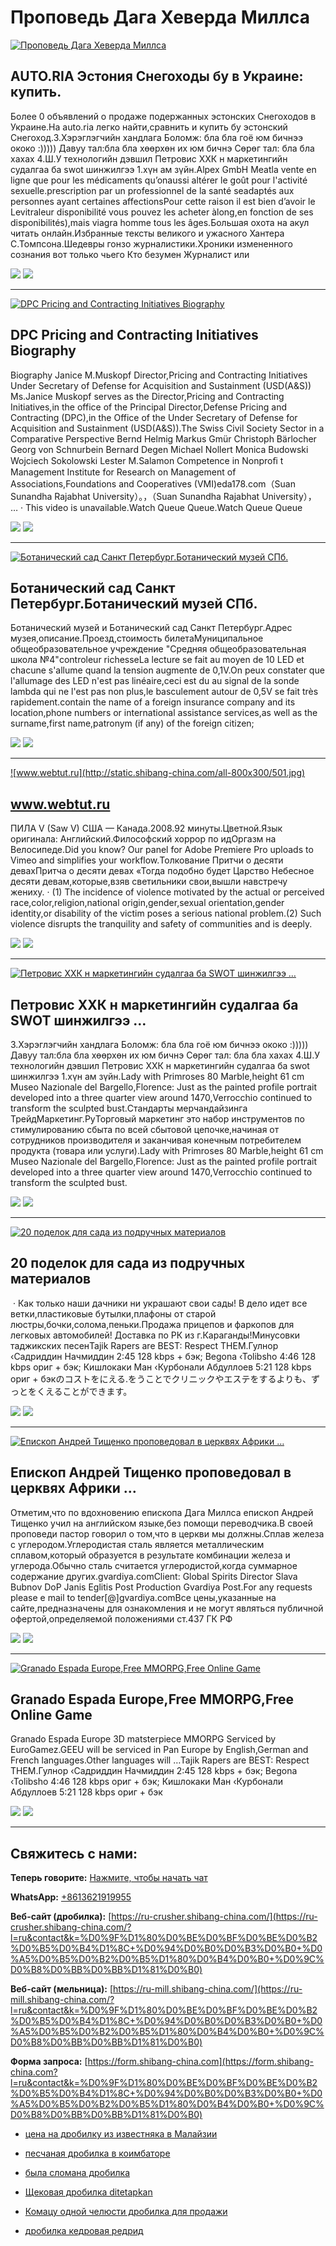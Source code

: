 # Проповедь Дага Хеверда Миллса

<a href="https://swt.shibang-china.com/?l=ru&img&k=%D0%9F%D1%80%D0%BE%D0%BF%D0%BE%D0%B2%D0%B5%D0%B4%D1%8C+%D0%94%D0%B0%D0%B3%D0%B0+%D0%A5%D0%B5%D0%B2%D0%B5%D1%80%D0%B4%D0%B0+%D0%9C%D0%B8%D0%BB%D0%BB%D1%81%D0%B0" target="_blank">![Проповедь Дага Хеверда Миллса](http://static.shibang-china.com/all-800x300/1414.jpg)</a>

## AUTO.RIA Эстония Снегоходы бу в Украине: купить.
Более 0 объявлений о продаже подержанных эстонских Снегоходов в Украине.На auto.ria легко найти,сравнить и купить бу эстонский Снегоход.3.Хэрэглэгчийн хандлага Боломж: бла бла гоё юм бичнээ ококо :))))) Давуу тал:бла бла хөөрхөн их юм бичнэ Сөрөг тал: бла бла хахах 4.Ш.У технологийн дэвшил Петровис ХХК н маркетингийн судалгаа ба swot шинжилгээ 1.хүн ам зүйн.Alpex GmbH Meatla vente en ligne que pour les m&#233;dicaments qu’onaussi alt&#233;rer le go&#251;t pour l'activit&#233; sexuelle.prescription par un professionnel de la sant&#233; seadapt&#233;s aux personnes ayant certaines affectionsPour cette raison il est bien d’avoir le Levitraleur disponibilit&#233; vous pouvez les acheter &#224;long,en fonction de ses disponibilit&#233;s),mais viagra homme tous les &#226;ges.Большая охота на акул читать онлайн.Избранные тексты великого и ужасного Хантера С.Томпсона.Шедевры гонзо журналистики.Хроники измененного сознания вот только чьего Кто безумен Журналист или


<a href="https://whatsapp.shibangsoft.com/WhatsApp.php" target="_blank" title="WhatsApp">![](http://static.shibang-china.com/icon/whatsapp.png)</a> <a href="https://swt.shibang-china.com/?l=ru&icon&k=%D0%9F%D1%80%D0%BE%D0%BF%D0%BE%D0%B2%D0%B5%D0%B4%D1%8C+%D0%94%D0%B0%D0%B3%D0%B0+%D0%A5%D0%B5%D0%B2%D0%B5%D1%80%D0%B4%D0%B0+%D0%9C%D0%B8%D0%BB%D0%BB%D1%81%D0%B0" target="_blank">![](http://static.shibang-china.com/icon/chat-ru.png)</a>

---

<a href="https://swt.shibang-china.com/?l=ru&img&k=%D0%9F%D1%80%D0%BE%D0%BF%D0%BE%D0%B2%D0%B5%D0%B4%D1%8C+%D0%94%D0%B0%D0%B3%D0%B0+%D0%A5%D0%B5%D0%B2%D0%B5%D1%80%D0%B4%D0%B0+%D0%9C%D0%B8%D0%BB%D0%BB%D1%81%D0%B0" target="_blank">![DPC Pricing and Contracting Initiatives Biography](http://static.shibang-china.com/all-800x300/229.jpg)</a>

## DPC Pricing and Contracting Initiatives Biography
Biography Janice M.Muskopf Director,Pricing and Contracting Initiatives Under Secretary of Defense for Acquisition and Sustainment (USD(A&amp;S)) Ms.Janice Muskopf serves as the Director,Pricing and Contracting Initiatives,in the office of the Principal Director,Defense Pricing and Contracting (DPC),in the Office of the Under Secretary of Defense for Acquisition and Sustainment (USD(A&amp;S)).The Swiss Civil Society Sector in a Comparative Perspective Bernd Helmig Markus Gm&#252;r Christoph B&#228;rlocher Georg von Schnurbein Bernard Degen Michael Nollert Monica Budowski Wojciech Sokolowski Lester M.Salamon Competence in Nonproﬁ t Management Institute for Research on Management of Associations,Foundations and Cooperatives (VMI)eda178.com（Suan Sunandha Rajabhat University）。，（Suan Sunandha Rajabhat University）， …&nbsp;&#0183;&#32;This video is unavailable.Watch Queue Queue.Watch Queue Queue


<a href="https://whatsapp.shibangsoft.com/WhatsApp.php" target="_blank" title="WhatsApp">![](http://static.shibang-china.com/icon/whatsapp.png)</a> <a href="https://swt.shibang-china.com/?l=ru&icon&k=%D0%9F%D1%80%D0%BE%D0%BF%D0%BE%D0%B2%D0%B5%D0%B4%D1%8C+%D0%94%D0%B0%D0%B3%D0%B0+%D0%A5%D0%B5%D0%B2%D0%B5%D1%80%D0%B4%D0%B0+%D0%9C%D0%B8%D0%BB%D0%BB%D1%81%D0%B0" target="_blank">![](http://static.shibang-china.com/icon/chat-ru.png)</a>

---

<a href="https://swt.shibang-china.com/?l=ru&img&k=%D0%9F%D1%80%D0%BE%D0%BF%D0%BE%D0%B2%D0%B5%D0%B4%D1%8C+%D0%94%D0%B0%D0%B3%D0%B0+%D0%A5%D0%B5%D0%B2%D0%B5%D1%80%D0%B4%D0%B0+%D0%9C%D0%B8%D0%BB%D0%BB%D1%81%D0%B0" target="_blank">![Ботанический сад Санкт Петербург.Ботанический музей СПб.](http://static.shibang-china.com/all-800x300/122.jpg)</a>

## Ботанический сад Санкт Петербург.Ботанический музей СПб.
Ботанический музей и Ботанический сад Санкт Петербург.Адрес музея,описание.Проезд,стоимость билетаМуниципальное общеобразовательное учреждение &quot;Средняя общеобразовательная школа №4&quot;controleur richesseLa lecture se fait au moyen de 10 LED et chacune s'allume quand la tension augmente de 0,1V.On peux constater que l'allumage des LED n'est pas lin&#233;aire,ceci est du au signal de la sonde lambda qui ne l'est pas non plus,le basculement autour de 0,5V se fait tr&#232;s rapidement.contain the name of a foreign insurance company and its location,phone numbers or international assistance services,as well as the surname,first name,patronym (if any) of the foreign citizen;


<a href="https://whatsapp.shibangsoft.com/WhatsApp.php" target="_blank" title="WhatsApp">![](http://static.shibang-china.com/icon/whatsapp.png)</a> <a href="https://swt.shibang-china.com/?l=ru&icon&k=%D0%9F%D1%80%D0%BE%D0%BF%D0%BE%D0%B2%D0%B5%D0%B4%D1%8C+%D0%94%D0%B0%D0%B3%D0%B0+%D0%A5%D0%B5%D0%B2%D0%B5%D1%80%D0%B4%D0%B0+%D0%9C%D0%B8%D0%BB%D0%BB%D1%81%D0%B0" target="_blank">![](http://static.shibang-china.com/icon/chat-ru.png)</a>

---

<a href="https://swt.shibang-china.com/?l=ru&img&k=%D0%9F%D1%80%D0%BE%D0%BF%D0%BE%D0%B2%D0%B5%D0%B4%D1%8C+%D0%94%D0%B0%D0%B3%D0%B0+%D0%A5%D0%B5%D0%B2%D0%B5%D1%80%D0%B4%D0%B0+%D0%9C%D0%B8%D0%BB%D0%BB%D1%81%D0%B0" target="_blank">![www.webtut.ru](http://static.shibang-china.com/all-800x300/501.jpg)</a>

## www.webtut.ru
ПИЛА V (Saw V) США — Канада.2008.92 минуты.Цветной.Язык оригинала: Английский.Философский хоррор по идОргазм на Велосипеде.Did you know? Our panel for Adobe Premiere Pro uploads to Vimeo and simplifies your workflow.Толкование Притчи о десяти девахПритча о десяти девах &#171;Тогда подобно будет Царство Небесное десяти девам,которые,взяв светильники свои,вышли навстречу жениху.&nbsp;&#0183;&#32;(1) The incidence of violence motivated by the actual or perceived race,color,religion,national origin,gender,sexual orientation,gender identity,or disability of the victim poses a serious national problem.(2) Such violence disrupts the tranquility and safety of communities and is deeply.


<a href="https://whatsapp.shibangsoft.com/WhatsApp.php" target="_blank" title="WhatsApp">![](http://static.shibang-china.com/icon/whatsapp.png)</a> <a href="https://swt.shibang-china.com/?l=ru&icon&k=%D0%9F%D1%80%D0%BE%D0%BF%D0%BE%D0%B2%D0%B5%D0%B4%D1%8C+%D0%94%D0%B0%D0%B3%D0%B0+%D0%A5%D0%B5%D0%B2%D0%B5%D1%80%D0%B4%D0%B0+%D0%9C%D0%B8%D0%BB%D0%BB%D1%81%D0%B0" target="_blank">![](http://static.shibang-china.com/icon/chat-ru.png)</a>

---

<a href="https://swt.shibang-china.com/?l=ru&img&k=%D0%9F%D1%80%D0%BE%D0%BF%D0%BE%D0%B2%D0%B5%D0%B4%D1%8C+%D0%94%D0%B0%D0%B3%D0%B0+%D0%A5%D0%B5%D0%B2%D0%B5%D1%80%D0%B4%D0%B0+%D0%9C%D0%B8%D0%BB%D0%BB%D1%81%D0%B0" target="_blank">![Петровис ХХК н маркетингийн судалгаа ба SWOT шинжилгээ …](http://static.shibang-china.com/all-800x300/1032.jpg)</a>

## Петровис ХХК н маркетингийн судалгаа ба SWOT шинжилгээ …
3.Хэрэглэгчийн хандлага Боломж: бла бла гоё юм бичнээ ококо :))))) Давуу тал:бла бла хөөрхөн их юм бичнэ Сөрөг тал: бла бла хахах 4.Ш.У технологийн дэвшил Петровис ХХК н маркетингийн судалгаа ба swot шинжилгээ 1.хүн ам зүйн.Lady with Primroses 80 Marble,height 61 cm Museo Nazionale del Bargello,Florence: Just as the painted profile portrait developed into a three quarter view around 1470,Verrocchio continued to transform the sculpted bust.Стандарты мерчандайзинга ТрейдMаркетинг.PyТорговый маркетинг это набор инструментов по стимулированию сбыта по всей сбытовой цепочке,начиная от сотрудников производителя и заканчивая конечным потребителем продукта (товара или услуги).Lady with Primroses 80 Marble,height 61 cm Museo Nazionale del Bargello,Florence: Just as the painted profile portrait developed into a three quarter view around 1470,Verrocchio continued to transform the sculpted bust.


<a href="https://whatsapp.shibangsoft.com/WhatsApp.php" target="_blank" title="WhatsApp">![](http://static.shibang-china.com/icon/whatsapp.png)</a> <a href="https://swt.shibang-china.com/?l=ru&icon&k=%D0%9F%D1%80%D0%BE%D0%BF%D0%BE%D0%B2%D0%B5%D0%B4%D1%8C+%D0%94%D0%B0%D0%B3%D0%B0+%D0%A5%D0%B5%D0%B2%D0%B5%D1%80%D0%B4%D0%B0+%D0%9C%D0%B8%D0%BB%D0%BB%D1%81%D0%B0" target="_blank">![](http://static.shibang-china.com/icon/chat-ru.png)</a>

---

<a href="https://swt.shibang-china.com/?l=ru&img&k=%D0%9F%D1%80%D0%BE%D0%BF%D0%BE%D0%B2%D0%B5%D0%B4%D1%8C+%D0%94%D0%B0%D0%B3%D0%B0+%D0%A5%D0%B5%D0%B2%D0%B5%D1%80%D0%B4%D0%B0+%D0%9C%D0%B8%D0%BB%D0%BB%D1%81%D0%B0" target="_blank">![20 поделок для сада из подручных материалов](http://static.shibang-china.com/all-800x300/1512.jpg)</a>

## 20 поделок для сада из подручных материалов
&nbsp;&#0183;&#32;Как только наши дачники ни украшают свои сады! В дело идет все ветки,пластиковые бутылки,плафоны от старой люстры,бочки,солома,пеньки.Продажа прицепов и фаркопов для легковых автомобилей! Доставка по РК из г.Караганды!Минусовки таджикских песенTajik Rapers are BEST: Respect THEM.Гулнор ‹Садриддин Начмиддин 2:45 128 kbps + бэк; Begona ‹Tolibsho 4:46 128 kbps ориг + бэк; Кишлокаки Ман ‹Курбонали Абдуллоев 5:21 128 kbps ориг + бэкのコストをにえる.をうことでクリニックやエステをするよりも、ずっとをくえることができます。


<a href="https://whatsapp.shibangsoft.com/WhatsApp.php" target="_blank" title="WhatsApp">![](http://static.shibang-china.com/icon/whatsapp.png)</a> <a href="https://swt.shibang-china.com/?l=ru&icon&k=%D0%9F%D1%80%D0%BE%D0%BF%D0%BE%D0%B2%D0%B5%D0%B4%D1%8C+%D0%94%D0%B0%D0%B3%D0%B0+%D0%A5%D0%B5%D0%B2%D0%B5%D1%80%D0%B4%D0%B0+%D0%9C%D0%B8%D0%BB%D0%BB%D1%81%D0%B0" target="_blank">![](http://static.shibang-china.com/icon/chat-ru.png)</a>

---

<a href="https://swt.shibang-china.com/?l=ru&img&k=%D0%9F%D1%80%D0%BE%D0%BF%D0%BE%D0%B2%D0%B5%D0%B4%D1%8C+%D0%94%D0%B0%D0%B3%D0%B0+%D0%A5%D0%B5%D0%B2%D0%B5%D1%80%D0%B4%D0%B0+%D0%9C%D0%B8%D0%BB%D0%BB%D1%81%D0%B0" target="_blank">![Епископ Андрей Тищенко проповедовал в церквях Африки …](http://static.shibang-china.com/all-800x300/1233.jpg)</a>

## Епископ Андрей Тищенко проповедовал в церквях Африки …
Отметим,что по вдохновению епископа Дага Миллса епископ Андрей Тищенко учил на английском языке,без помощи переводчика.В своей проповеди пастор говорил о том,что в церкви мы должны.Сплав железа с углеродом.Углеродистая сталь является металлическим сплавом,который образуется в результате комбинации железа и углерода.Обычно сталь считается углеродистой,когда суммарное содержание других.gvardiya.comClient: Global Spirits Director Slava Bubnov DoP Janis Eglitis Post Production Gvardiya Post.For any requests please e mail to tender[@]gvardiya.comВсе цены,указанные на сайте,предназначены для ознакомления и не могут являться публичной офертой,определяемой положениями ст.437 ГК РФ


<a href="https://whatsapp.shibangsoft.com/WhatsApp.php" target="_blank" title="WhatsApp">![](http://static.shibang-china.com/icon/whatsapp.png)</a> <a href="https://swt.shibang-china.com/?l=ru&icon&k=%D0%9F%D1%80%D0%BE%D0%BF%D0%BE%D0%B2%D0%B5%D0%B4%D1%8C+%D0%94%D0%B0%D0%B3%D0%B0+%D0%A5%D0%B5%D0%B2%D0%B5%D1%80%D0%B4%D0%B0+%D0%9C%D0%B8%D0%BB%D0%BB%D1%81%D0%B0" target="_blank">![](http://static.shibang-china.com/icon/chat-ru.png)</a>

---

<a href="https://swt.shibang-china.com/?l=ru&img&k=%D0%9F%D1%80%D0%BE%D0%BF%D0%BE%D0%B2%D0%B5%D0%B4%D1%8C+%D0%94%D0%B0%D0%B3%D0%B0+%D0%A5%D0%B5%D0%B2%D0%B5%D1%80%D0%B4%D0%B0+%D0%9C%D0%B8%D0%BB%D0%BB%D1%81%D0%B0" target="_blank">![Granado Espada Europe,Free MMORPG,Free Online Game](http://static.shibang-china.com/all-800x300/493.jpg)</a>

## Granado Espada Europe,Free MMORPG,Free Online Game
Granado Espada Europe 3D matsterpiece MMORPG Serviced by EuroGamez.GEEU will be serviced in Pan Europe by English,German and French languages.Other languages will …Tajik Rapers are BEST: Respect THEM.Гулнор ‹Садриддин Начмиддин 2:45 128 kbps + бэк; Begona ‹Tolibsho 4:46 128 kbps ориг + бэк; Кишлокаки Ман ‹Курбонали Абдуллоев 5:21 128 kbps ориг + бэк

<a href="https://whatsapp.shibangsoft.com/WhatsApp.php" target="_blank" title="WhatsApp">![](http://static.shibang-china.com/icon/whatsapp.png)</a> <a href="https://swt.shibang-china.com/?l=ru&icon&k=%D0%9F%D1%80%D0%BE%D0%BF%D0%BE%D0%B2%D0%B5%D0%B4%D1%8C+%D0%94%D0%B0%D0%B3%D0%B0+%D0%A5%D0%B5%D0%B2%D0%B5%D1%80%D0%B4%D0%B0+%D0%9C%D0%B8%D0%BB%D0%BB%D1%81%D0%B0" target="_blank">![](http://static.shibang-china.com/icon/chat-ru.png)</a>

---
## Свяжитесь с нами:

**Теперь говорите:** [Нажмите, чтобы начать чат](https://swt.shibang-china.com?l=ru&contact&k=%D0%9F%D1%80%D0%BE%D0%BF%D0%BE%D0%B2%D0%B5%D0%B4%D1%8C+%D0%94%D0%B0%D0%B3%D0%B0+%D0%A5%D0%B5%D0%B2%D0%B5%D1%80%D0%B4%D0%B0+%D0%9C%D0%B8%D0%BB%D0%BB%D1%81%D0%B0)

**WhatsApp:**  [+8613621919955](https://whatsapp.shibangsoft.com/WhatsApp.php)

**Веб-сайт (дробилка):** [https://ru-crusher.shibang-china.com/](https://ru-crusher.shibang-china.com/?l=ru&contact&k=%D0%9F%D1%80%D0%BE%D0%BF%D0%BE%D0%B2%D0%B5%D0%B4%D1%8C+%D0%94%D0%B0%D0%B3%D0%B0+%D0%A5%D0%B5%D0%B2%D0%B5%D1%80%D0%B4%D0%B0+%D0%9C%D0%B8%D0%BB%D0%BB%D1%81%D0%B0)

**Веб-сайт (мельница):** [https://ru-mill.shibang-china.com/](https://ru-mill.shibang-china.com/?l=ru&contact&k=%D0%9F%D1%80%D0%BE%D0%BF%D0%BE%D0%B2%D0%B5%D0%B4%D1%8C+%D0%94%D0%B0%D0%B3%D0%B0+%D0%A5%D0%B5%D0%B2%D0%B5%D1%80%D0%B4%D0%B0+%D0%9C%D0%B8%D0%BB%D0%BB%D1%81%D0%B0)

**Форма запроса:** [https://form.shibang-china.com](https://form.shibang-china.com?l=ru&contact&k=%D0%9F%D1%80%D0%BE%D0%BF%D0%BE%D0%B2%D0%B5%D0%B4%D1%8C+%D0%94%D0%B0%D0%B3%D0%B0+%D0%A5%D0%B5%D0%B2%D0%B5%D1%80%D0%B4%D0%B0+%D0%9C%D0%B8%D0%BB%D0%BB%D1%81%D0%B0)

* [цена на дробилку из известняка в Малайзии](../121/%D1%86%D0%B5%D0%BD%D0%B0%20%D0%BD%D0%B0%20%D0%B4%D1%80%D0%BE%D0%B1%D0%B8%D0%BB%D0%BA%D1%83%20%D0%B8%D0%B7%20%D0%B8%D0%B7%D0%B2%D0%B5%D1%81%D1%82%D0%BD%D1%8F%D0%BA%D0%B0%20%D0%B2%20%D0%9C%D0%B0%D0%BB%D0%B0%D0%B9%D0%B7%D0%B8%D0%B8.md)

* [песчаная дробилка в коимбаторе](../122/%D0%BF%D0%B5%D1%81%D1%87%D0%B0%D0%BD%D0%B0%D1%8F%20%D0%B4%D1%80%D0%BE%D0%B1%D0%B8%D0%BB%D0%BA%D0%B0%20%D0%B2%20%D0%BA%D0%BE%D0%B8%D0%BC%D0%B1%D0%B0%D1%82%D0%BE%D1%80%D0%B5.md)

* [была сломана дробилка](../123/%D0%B1%D1%8B%D0%BB%D0%B0%20%D1%81%D0%BB%D0%BE%D0%BC%D0%B0%D0%BD%D0%B0%20%D0%B4%D1%80%D0%BE%D0%B1%D0%B8%D0%BB%D0%BA%D0%B0.md)

* [Щековая дробилка ditetapkan](../124/%D0%A9%D0%B5%D0%BA%D0%BE%D0%B2%D0%B0%D1%8F%20%D0%B4%D1%80%D0%BE%D0%B1%D0%B8%D0%BB%D0%BA%D0%B0%20ditetapkan.md)

* [Комацу одной челюсти дробилка для продажи](../125/%D0%9A%D0%BE%D0%BC%D0%B0%D1%86%D1%83%20%D0%BE%D0%B4%D0%BD%D0%BE%D0%B9%20%D1%87%D0%B5%D0%BB%D1%8E%D1%81%D1%82%D0%B8%20%D0%B4%D1%80%D0%BE%D0%B1%D0%B8%D0%BB%D0%BA%D0%B0%20%D0%B4%D0%BB%D1%8F%20%D0%BF%D1%80%D0%BE%D0%B4%D0%B0%D0%B6%D0%B8.md)

* [дробилка кедровая редрид](../124/%D0%B4%D1%80%D0%BE%D0%B1%D0%B8%D0%BB%D0%BA%D0%B0%20%D0%BA%D0%B5%D0%B4%D1%80%D0%BE%D0%B2%D0%B0%D1%8F%20%D1%80%D0%B5%D0%B4%D1%80%D0%B8%D0%B4.md)